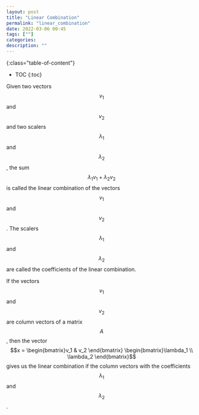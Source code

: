 ```yaml
---
layout: post
title: "Linear Combination"
permalink: "linear_combination"
date: 2022-03-06 00:45
tags: [""]
categories:
description: ""
---
```


{:class="table-of-content"}
* TOC 
{:toc}

Given two vectors $$v_1$$ and $$v_2$$ and two scalers $$\lambda_1$$ and
$$\lambda_2$$, the sum $$\lambda_1 v_1 + \lambda_2 v_2$$ is called the linear
combination of the vectors $$v_1$$ and $$v_2$$. The scalers $$\lambda_1$$ and
$$\lambda_2$$ are called the coefficients of the linear combination.

If the vectors $$v_1$$ and $$v_2$$ are column vectors of a matrix $$A$$, then
the vector $$x = \begin{bmatrix}v_1 & v_2 \end{bmatrix} \begin{bmatrix}\lambda_1
\\ \lambda_2 \end{bmatrix}$$ gives us the linear combination if the column
vectors with the coefficients $$\lambda_1$$ and $$\lambda_2$$.
